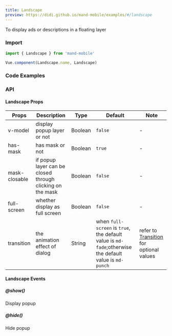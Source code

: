 ```yaml
---
title: Landscape
preview: https://didi.github.io/mand-mobile/examples/#/landscape
---
```


To display ads or descriptions in a floating layer

### Import

```javascript
import { Landscape } from 'mand-mobile'

Vue.component(Landscape.name, Landscape)
```

### Code Examples
<!-- DEMO -->

### API

#### Landscape Props
|Props | Description | Type | Default | Note |
|----|-----|------|------|----- |
|v-model|display popup layer or not|Boolean|`false`| - |
|has-mask|has mask or not|Boolean|`true`| - |
|mask-closable|if popup layer can be closed through clicking on the mask|Boolean|`false`| - |
|full-screen|whether display as full screen|Boolean|`false`| - |
| transition | the animation effect of dialog | String | when `full-screen` is `true`, the default value is `md-fade`;otherwise the default value is `md-punch` |refer to [Transition](https://didi.github.io/mand-mobile/#/en-US/docs/components/feedback/transition?anchor=API) for optional values |
#### Landscape Events

##### @show()
Display popup

##### @hide()
Hide popup
